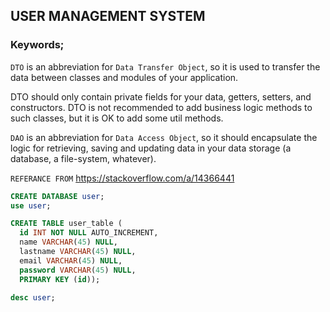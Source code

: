 ## USER MANAGEMENT SYSTEM

### Keywords;

`DTO` is an abbreviation for `Data Transfer Object`, so it is used to transfer the data between classes and modules of your application.

DTO should only contain private fields for your data, getters, setters, and constructors.
DTO is not recommended to add business logic methods to such classes, but it is OK to add some util methods.

`DAO` is an abbreviation for `Data Access Object`, so it should encapsulate the logic for retrieving, saving and updating data in your data storage (a database, a file-system, whatever).

``` REFERANCE FROM ``` https://stackoverflow.com/a/14366441


```sql
CREATE DATABASE user;
use user;

CREATE TABLE user_table (
  id INT NOT NULL AUTO_INCREMENT,
  name VARCHAR(45) NULL,
  lastname VARCHAR(45) NULL,
  email VARCHAR(45) NULL,
  password VARCHAR(45) NULL,
  PRIMARY KEY (id));

desc user;
```